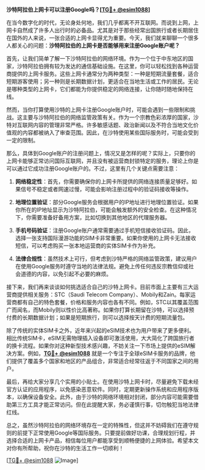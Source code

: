 **沙特阿拉伯上网卡可以注册Google吗？[[TG💪+ @esim1088](https://t.me/s/esim1088)]**

在当今数字化的时代，无论身处何地，我们几乎都离不开互联网。而说到上网，上网卡自然成了许多人出行时的必备品。尤其是对于那些经常出国旅行或者长期居住在国外的人来说，一张合适的上网卡显得尤为重要。今天，我们就来聊聊一个很多人都关心的问题：**沙特阿拉伯的上网卡是否能够用来注册Google账户呢？**

首先，让我们简单了解一下沙特阿拉伯的网络环境。作为一个位于中东地区的国家，沙特阿拉伯拥有较为发达的通信基础设施。在这里，你可以轻松找到各种运营商提供的上网卡服务。这些上网卡通常分为两种类型：一种是短期流量套餐，适合短期游客使用；另一种则是长期数据计划，更适合在当地生活或工作的居民。无论是哪种类型的上网卡，它们都能为你提供稳定的网络连接，让你随时随地保持在线。

然而，当你打算使用沙特的上网卡注册Google账户时，可能会遇到一些限制和挑战。这主要与沙特阿拉伯的网络监管政策有关。作为一个宗教色彩浓厚的国家，沙特对互联网内容的管理非常严格。许多敏感话题、政治新闻以及不符合当地文化价值观的内容都被纳入了审查范围。因此，在沙特使用某些国际服务时，可能会受到一定的限制。

那么，具体到Google账户的注册问题上，情况又是怎样的呢？实际上，只要你的上网卡能够正常访问国际互联网，并且没有被运营商封锁特定的服务，理论上你是可以通过它成功注册Google账户的。不过，这里有几个关键点需要注意：

1. **网络稳定性**：首先，你需要确保你的上网卡所提供的网络连接质量足够好。如果信号不稳定或者网速过慢，可能会影响注册过程中的验证码接收等操作。
   
2. **地理位置验证**：部分Google服务会根据用户的IP地址进行地理位置验证。如果你所在的IP地址显示为沙特阿拉伯，可能会触发额外的安全检查。在这种情况下，你需要准备好备用方案，比如切换到其他地区的代理服务器。

3. **手机号码验证**：注册Google账户通常需要通过手机短信接收验证码。因此，选择一张支持国际漫游功能的SIM卡非常重要。如果你使用的上网卡无法接收短信，可以考虑购买一张本地运营商的实体SIM卡作为补充。

4. **法律合规性**：虽然技术上可行，但考虑到沙特严格的网络监管政策，建议用户在使用Google服务时遵守当地的法律法规。避免上传任何违反宗教信仰或社会道德的内容，以免引起不必要的麻烦。

接下来，我们再来谈谈如何挑选适合自己的沙特上网卡。目前市面上主要有三大运营商提供相关服务：STC（Saudi Telecom Company）、Mobily和Zain。每家运营商都有自己的特色套餐，价格和服务内容也各有不同。例如，STC以其覆盖范围广而闻名，而Mobily则以性价比高著称。如果你打算长期留在沙特，可以选择预付费的长期数据计划；如果是短期旅行，则可以选择按天计费的短期流量包。

除了传统的实体SIM卡之外，近年来兴起的eSIM技术也为用户带来了更多便利。相比传统SIM卡，eSIM无需物理插入设备即可激活使用，大大简化了跨国旅行者的换卡流程。如果你对这种新型技术感兴趣，不妨关注一下市场上提供的eSIM解决方案。例如，**[TG💪+ @esim1088](https://t.me/s/esim1088)** 就是一个专注于全球eSIM卡服务的品牌，他们提供了覆盖多个国家和地区的产品组合，非常适合经常往返于不同国家之间的用户。

最后，再给大家分享几个实用的小贴士。在使用沙特上网卡时，尽量避免下载未经官方认证的应用程序，以免感染恶意软件。同时，定期更新操作系统和应用程序版本，以确保设备安全。此外，由于沙特的网络环境相对封闭，部分内容可能需要借助第三方工具才能正常访问。但在此提醒大家，务必谨慎行事，切勿触犯当地法律红线。

总之，虽然沙特阿拉伯的网络环境存在一定的特殊性，但这并不妨碍我们在遵守规则的前提下正常使用Google等国际服务。只要提前做好功课，合理规划行程，并选择合适的上网卡产品，相信每位用户都能享受到顺畅便捷的上网体验。希望本文对你有所帮助，祝你在沙特的生活工作一切顺利！

[[TG💪+ @esim1088](https://t.me/s/esim1088) ![Image](https://i.postimg.cc/4NQfJmqS/Snipaste-2025-05-13-00-14-12.png)]
